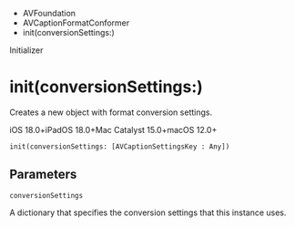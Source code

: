 

- AVFoundation
- AVCaptionFormatConformer
-  init(conversionSettings:) 

Initializer

# init(conversionSettings:)

Creates a new object with format conversion settings.

iOS 18.0+iPadOS 18.0+Mac Catalyst 15.0+macOS 12.0+

``` source
init(conversionSettings: [AVCaptionSettingsKey : Any])
```

## Parameters 

`conversionSettings`  

A dictionary that specifies the conversion settings that this instance uses.


